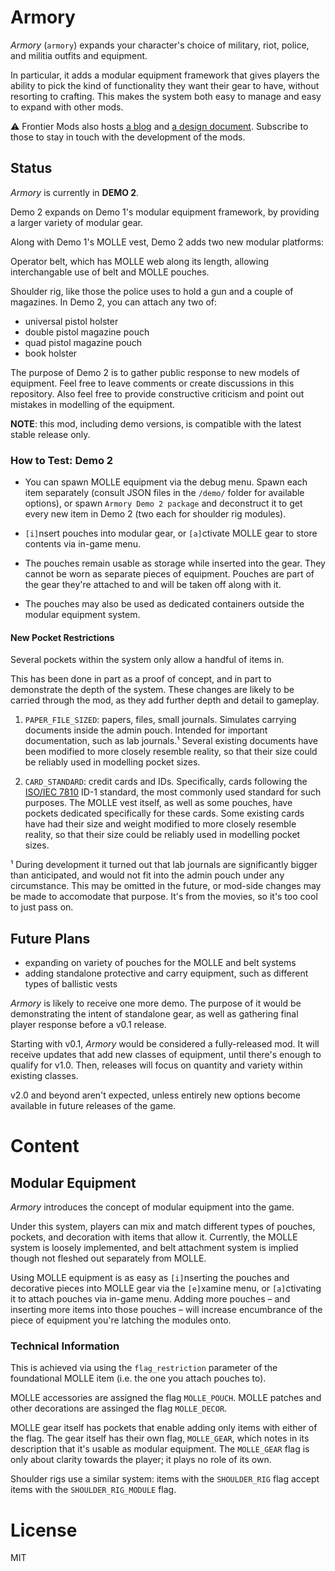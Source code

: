 # Armory

*Armory* (`armory`) expands your character's choice of military, riot, police, and militia outfits and equipment.

In particular, it adds a modular equipment framework that gives players the ability to pick the kind of functionality they want their gear to have, without resorting to crafting. This makes the system both easy to manage and easy to expand with other mods.

⚠ Frontier Mods also hosts [a blog](https://github.com/FrontierMods/Blog) and [a design document](https://github.com/FrontierMods/Design). Subscribe to those to stay in touch with the development of the mods.


## Status

*Armory* is currently in **DEMO 2**.

Demo 2 expands on Demo 1's modular equipment framework, by providing a larger variety of modular gear.

Along with Demo 1's MOLLE vest, Demo 2 adds two new modular platforms:

Operator belt, which has MOLLE web along its length, allowing interchangable use of belt and MOLLE pouches.

Shoulder rig, like those the police uses to hold a gun and a couple of magazines. In Demo 2, you can attach any two of:

* universal pistol holster
* double pistol magazine pouch
* quad pistol magazine pouch
* book holster

The purpose of Demo 2 is to gather public response to new models of equipment. Feel free to leave comments or create discussions in this repository. Also feel free to provide constructive criticism and point out mistakes in modelling of the equipment.

**NOTE**: this mod, including demo versions, is compatible with the latest stable release only.


### How to Test: Demo 2

* You can spawn MOLLE equipment via the debug menu. Spawn each item separately (consult JSON files in the `/demo/` folder for available options), or spawn `Armory Demo 2 package` and deconstruct it to get every new item in Demo 2 (two each for shoulder rig modules).

* `[i]`nsert pouches into modular gear, or `[a]`ctivate MOLLE gear to store contents via in-game menu.

* The pouches remain usable as storage while inserted into the gear. They cannot be worn as separate pieces of equipment. Pouches are part of the gear they're attached to and will be taken off along with it.

* The pouches may also be used as dedicated containers outside the modular equipment system.


#### New Pocket Restrictions

Several pockets within the system only allow a handful of items in.

This has been done in part as a proof of concept, and in part to demonstrate the depth of the system. These changes are likely to be carried through the mod, as they add further depth and detail to gameplay.

1. `PAPER_FILE_SIZED`: papers, files, small journals. Simulates carrying documents inside the admin pouch. Intended for important documentation, such as lab journals.¹ Several existing documents have been modified to more closely resemble reality, so that their size could be reliably used in modelling pocket sizes.

2. `CARD_STANDARD`: credit cards and IDs. Specifically, cards following the [ISO/IEC 7810](https://en.wikipedia.org/wiki/ISO/IEC_7810) ID-1 standard, the most commonly used standard for such purposes. The MOLLE vest itself, as well as some pouches, have pockets dedicated specifically for these cards. Some existing cards have had their size and weight modified to more closely resemble reality, so that their size could be reliably used in modelling pocket sizes.

¹ During development it turned out that lab journals are significantly bigger than anticipated, and would not fit into the admin pouch under any circumstance. This may be omitted in the future, or mod-side changes may be made to accomodate that purpose. It's from the movies, so it's too cool to just pass on.


## Future Plans

* expanding on variety of pouches for the MOLLE and belt systems
* adding standalone protective and carry equipment, such as different types of ballistic vests


*Armory* is likely to receive one more demo. The purpose of it would be demonstrating the intent of standalone gear, as well as gathering final player response before a v0.1 release.

Starting with v0.1, *Armory* would be considered a fully-released mod. It will receive updates that add new classes of equipment, until there's enough to qualify for v1.0. Then, releases will focus on quantity and variety within existing classes.

v2.0 and beyond aren't expected, unless entirely new options become available in future releases of the game.


# Content

## Modular Equipment

*Armory* introduces the concept of modular equipment into the game.

Under this system, players can mix and match different types of pouches, pockets, and decoration with items that allow it. Currently, the MOLLE system is loosely implemented, and belt attachment system is implied though not fleshed out separately from MOLLE.

Using MOLLE equipment is as easy as `[i]`nserting the pouches and decorative pieces into MOLLE gear via the `[e]`xamine menu, or `[a]`ctivating it to attach pouches via in-game menu. Adding more pouches – and inserting more items into those pouches – will increase encumbrance of the piece of equipment you're latching the modules onto.


### Technical Information

This is achieved via using the `flag_restriction` parameter of the foundational MOLLE item (i.e. the one you attach pouches to).

MOLLE accessories are assigned the flag `MOLLE_POUCH`. MOLLE patches and other decorations are assinged the flag `MOLLE_DECOR`.

MOLLE gear itself has pockets that enable adding only items with either of the flag. The gear itself has their own flag, `MOLLE_GEAR`, which notes in its description that it's usable as modular equipment. The `MOLLE_GEAR` flag is only about clarity towards the player; it plays no role of its own.

Shoulder rigs use a similar system: items with the `SHOULDER_RIG` flag accept items with the `SHOULDER_RIG_MODULE` flag.


# License

MIT